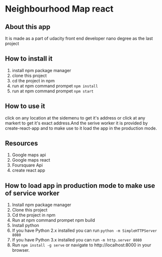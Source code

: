 # Neighbourhood Map react 

## About this app
It is made as a part of udacity front end developer nano degree as the last project 

## How to install it  
1. install npm package manager
2. clone this project 
3. cd the project in npm
4. run at npm command prompet `npm install`
5. run at npm command prompet `npm start`
 
 ## How to use it 
 click on any location at the sidemenu to get it's address or click at any markert to get it's exact address.And the serive worker it is provided by create-react-app and to make use to it load the app in the production mode.
 
 ## Resources
 1. Google maps api
 2. Google maps react 
 3. Foursquare Api 
 4. create react app
 
 ## How to load app in production mode to make use of service worker
1. Install npm package manager
2. Clone this project 
3. Cd the project in npm
4. Run at npm command prompet npm build
5. Install python 
6. If you have Python 2.x installed you can run `python -m SimpleHTTPServer 8080`
7. If you have Python 3.x installed you can run `-m http.server 8080`
8. Run `npm install -g serve` or  navigate to  http://localhost:8000 in your browser.
 
 
